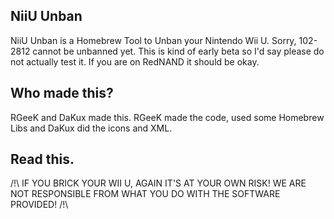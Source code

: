 ## NiiU Unban
NiiU Unban is a Homebrew Tool to Unban your Nintendo Wii U. Sorry, 102-2812 cannot be unbanned yet. This is kind of early beta so I'd say please do not actually test it. If you are on RedNAND it should be okay.

## Who made this?
RGeeK and DaKux made this. RGeeK made the code, used some Homebrew Libs and DaKux did the icons and XML.

## Read this.
/!\ IF YOU BRICK YOUR WII U, AGAIN IT'S AT YOUR OWN RISK! WE ARE NOT RESPONSIBLE FROM WHAT YOU DO WITH THE SOFTWARE PROVIDED! /!\
